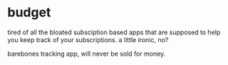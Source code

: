 # budget

tired of all the bloated subsciption based apps that are supposed to help you keep track of your subscriptions.
a little ironic, no?

barebones tracking app, will never be sold for money.

